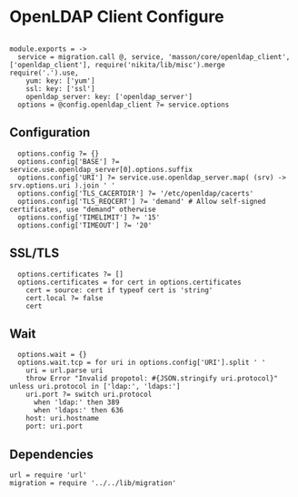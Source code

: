 
# OpenLDAP Client Configure

```

```

    module.exports = ->
      service = migration.call @, service, 'masson/core/openldap_client', ['openldap_client'], require('nikita/lib/misc').merge require('.').use,
        yum: key: ['yum']
        ssl: key: ['ssl']
        openldap_server: key: ['openldap_server']
      options = @config.openldap_client ?= service.options

## Configuration

      options.config ?= {}
      options.config['BASE'] ?= service.use.openldap_server[0].options.suffix
      options.config['URI'] ?= service.use.openldap_server.map( (srv) -> srv.options.uri ).join ' '
      options.config['TLS_CACERTDIR'] ?= '/etc/openldap/cacerts'
      options.config['TLS_REQCERT'] ?= 'demand' # Allow self-signed certificates, use "demand" otherwise
      options.config['TIMELIMIT'] ?= '15'
      options.config['TIMEOUT'] ?= '20'

## SSL/TLS

      options.certificates ?= []
      options.certificates = for cert in options.certificates
        cert = source: cert if typeof cert is 'string'
        cert.local ?= false
        cert

## Wait

      options.wait = {}
      options.wait.tcp = for uri in options.config['URI'].split ' '
        uri = url.parse uri
        throw Error "Invalid propotol: #{JSON.stringify uri.protocol}" unless uri.protocol in ['ldap:', 'ldaps:']
        uri.port ?= switch uri.protocol
          when 'ldap:' then 389
          when 'ldaps:' then 636
        host: uri.hostname
        port: uri.port

## Dependencies

    url = require 'url'
    migration = require '../../lib/migration'
